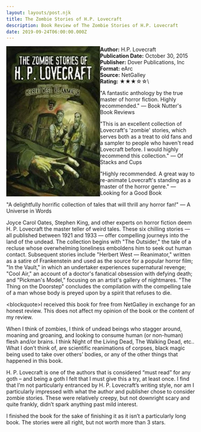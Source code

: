 ```yaml
---
layout: layouts/post.njk
title: The Zombie Stories of H.P. Lovecraft
description: Book Review of The Zombie Stories of H.P. Lovecraft
date: 2019-09-24T06:00:00.000Z
---
```

<section class="review__info">

<img loading="lazy" class="movie__poster" src="/static/images/book/zombiestories.webp" alt="Book Cover for The Zombie Stories of H.P. Lovecraft" width="250" height="400" align="left">

<b>Author:</b> H.P. Lovecraft\
<b>Publication Date:</b> October 30, 2015\
<b>Publisher:</b> Dover Publications, Inc\
<b>Format:</b> eArc\
<b>Source:</b> NetGalley\
<b>Rating:</b> &#9733;&#9733;&#9733;&#9734;&#9734;\
<p class="review__description">"A fantastic anthology by the true master of horror fiction. Highly recommended." — Book Nutter's Book Reviews</p>

<p>"This is an excellent collection of Lovecraft's 'zombie' stories, which serves both as a treat to old fans and a sampler to people who haven't read Lovecraft before. I would highly recommend this collection." — Of Stacks and Cups</p>

<p>"Highly recommended. A great way to re-animate Lovecraft's standing as a master of the horror genre." — Looking for a Good Book </p>

<p>"A delightfully horrific collection of tales that will thrill any horror fan!" — A Universe in Words</p>

<p>Joyce Carol Oates, Stephen King, and other experts on horror fiction deem H. P. Lovecraft the master teller of weird tales. These six chilling stories ― all published between 1921 and 1933 ― offer compelling journeys into the land of the undead. The collection begins with "The Outsider," the tale of a recluse whose overwhelming loneliness emboldens him to seek out human contact. Subsequent stories include "Herbert West ― Reanimator," written as a satire of Frankenstein and used as the source for a popular horror film; "In the Vault," in which an undertaker experiences supernatural revenge; "Cool Air," an account of a doctor's fanatical obsession with defying death; and "Pickman's Model," focusing on an artist's gallery of nightmares. "The Thing on the Doorstep" concludes the compilation with the compelling tale of a man whose body is preyed upon by a spirit that refuses to die. </p>

</section>

<﻿blockquote>I received this book for free from NetGalley in exchange for an honest review. This does not affect my opinion of the book or the content of my review.</blockquote>

When I think of zombies, I think of undead beings who stagger around, moaning and groaning, and looking to consume human (or non-human) flesh and/or brains. I think Night of the Living Dead, The Walking Dead, etc.. What I don’t think of, are scientific reanimations of corpses, black magic being used to take over others’ bodies, or any of the other things that happened in this book.

H. P. Lovecraft is one of the authors that is considered “must read” for any goth – and being a goth I felt that I must give this a try, at least once. I find that I’m not particularly entranced by H. P. Lovecraft’s writing style, nor am I particularly impressed with what the author and publisher chose to consider zombie stories. These were relatively creepy, but not downright scary and quite frankly, didn’t spark anything past mild interest.

I finished the book for the sake of finishing it as it isn’t a particularly long book. The stories were all right, but not worth more than 3 stars.